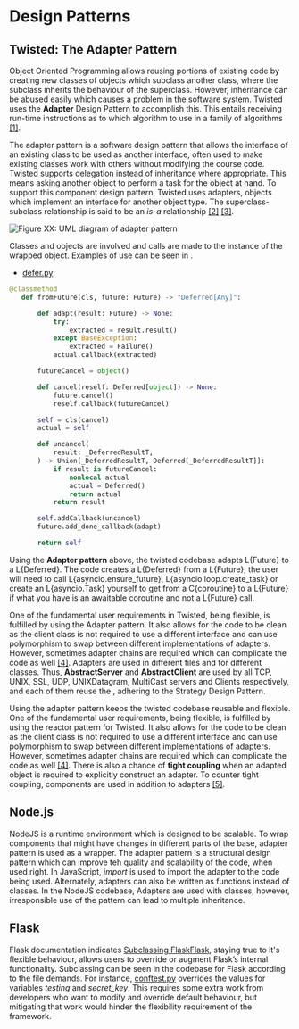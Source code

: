 # Design Patterns

## Twisted: The Adapter Pattern

Object Oriented Programming allows reusing portions of existing code by creating new classes of objects which subclass another class, where the subclass inherits the behaviour of the superclass. However, inheritance can be abused easily which causes a problem in the software system. Twisted uses the **Adapter** Design Pattern to accomplish this. This entails receiving run-time instructions as to which algorithm to use in a family of algorithms [[1]](https://twistedmatrix.com/documents/current/core/howto/components.html).

The adapter pattern is a software design pattern that allows the interface of an existing class to be used as another interface, often used to make existing classes work with others without modifying the course code. Twisted supports delegation instead of inheritance where appropriate. This means asking another object to perform a task for the object at hand. To support this component design pattern, Twisted uses adapters, objects which implement an interface for another object type. The superclass-subclass relationship is said to be an *is-a* relationship [[2]](https://twistedmatrix.com/documents/current/core/howto/components.html) [[3]](https://twistedmatrix.com/documents/13.1.0/core/howto/design.html#auto1).

![Figure XX: UML diagram of adapter pattern](/Users/jay/Documents/Study/Seng350/Twisted/Adapter--Design-Pattern-.png)

Classes and objects are involved and calls are made to the instance of the wrapped object. Examples of use can be seen in .

- [defer.py](https://github.com/twisted/twisted/blob/3d0be31827585ade5078624e17a1c15240eece02/src/twisted/internet/defer.py):

 ```python
 @classmethod
    def fromFuture(cls, future: Future) -> "Deferred[Any]":

        def adapt(result: Future) -> None:
            try:
                extracted = result.result()
            except BaseException:
                extracted = Failure()
            actual.callback(extracted)

        futureCancel = object()

        def cancel(reself: Deferred[object]) -> None:
            future.cancel()
            reself.callback(futureCancel)

        self = cls(cancel)
        actual = self

        def uncancel(
            result: _DeferredResultT,
        ) -> Union[_DeferredResultT, Deferred[_DeferredResultT]]:
            if result is futureCancel:
                nonlocal actual
                actual = Deferred()
                return actual
            return result

        self.addCallback(uncancel)
        future.add_done_callback(adapt)

        return self
 ```

Using the **Adapter pattern** above, the twisted codebase adapts L{Future} to a L{Deferred}. The code creates a L{Deferred} from a L{Future}, the user will need to call L{asyncio.ensure_future}, L{asyncio.loop.create_task} or create an L{asyncio.Task} yourself to get from a C{coroutine} to a L{Future} if what you have is an awaitable coroutine and not a L{Future} call.

One of the fundamental user requirements in Twisted, being flexible, is fulfilled by using the Adapter pattern. It also allows for the code to be clean as the client class is not required to use a different interface and can use polymorphism to swap between different implementations of adapters. However, sometimes adapter chains are required which can complicate the code as well [[4]](https://www.geeksforgeeks.org/adapter-pattern/). Adapters are used in different files and for different classes. Thus, **AbstractServer** and **AbstractClient** are used by all TCP, UNIX, SSL, UDP, UNIXDatagram, MultiCast servers and Clients respectively, and each of them reuse the , adhering to the Strategy Design Pattern.

Using the adapter pattern keeps the twisted codebase reusable and flexible. One of the fundamental user requirements, being flexible, is fulfilled by using the reactor pattern for Twisted. It also allows for the code to be clean as the client class is not required to use a different interface and can use polymorphism to swap between different implementations of adapters. However, sometimes adapter chains are required which can complicate the code as well [[4]](https://www.geeksforgeeks.org/adapter-pattern/). There is also a chance of **tight coupling** when an adapted object is required to explicitly construct an adapter. To counter tight coupling, components are used in addition to adapters [[5]](https://twistedmatrix.com/documents/21.2.0/api/twisted.python.components.html).

## Node.js

NodeJS is a runtime environment which is designed to be scalable. To wrap components that might have changes in different parts of the base, adapter pattern is used as a wrapper. The adapter pattern is a structural design pattern which can improve teh quality and scalability of the code, when used right. In JavaScript, *import* is used to import the adapter to the code being used. Alternately, adapters can also be written as functions instead of classes. In the NodeJS codebase, Adapters are used with classes, however, irresponsible use of the pattern can lead to multiple inheritance.

## Flask

Flask documentation indicates [Subclassing FlaskFlask](https://flask.palletsprojects.com/en/2.0.x/patterns/subclassing/), staying true to it's flexible behaviour, allows users to override or augment Flask’s internal functionality. Subclassing can be seen in the codebase for Flask according to the file demands. For instance, [conftest.py](https://github.com/SENG350UVic/flask/blob/main/tests/conftest.py) overrides the values for variables *testing* and *secret_key*. This requires some extra work from developers who want to modify and override default behaviour, but mitigating that work would hinder the flexibility requirement of the framework.
